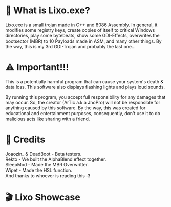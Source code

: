 # 🤔 What is Lixo.exe?
Lixo.exe is a small trojan made in C++ and 8086 Assembly. In general, it modifies some registry keys, create copies of itself to critical Windows directories, play some bytebeats, show some GDI-Effects, overwrites the bootsector (MBR) to 10 Payloads made in ASM, and many other things. By the way, this is my 3rd GDI-Trojan and probably the last one...

# ⚠️ Important!!!
This is a potentially harmful program that can cause your system's death & data loss. This software also displays flashing lights and plays loud sounds. 

By running this program, you accept full responsibility for any damages that may occur. So, the creator (ArTic a.k.a JhoPro) will not be responsible for anything caused by this software. By the way, this was created for educational and entertainment purposes, consequently, don't use it to do malicious acts like sharing with a friend.

# 🤝 Credits
Joaozin_ & DeadBoot - Beta testers. <br/>
Rekto - We built the AlphaBlend effect together. <br/>
SleepMod - Made the MBR Overwritter. <br/>
Wipet - Made the HSL function. <br/>
And thanks to whoever is reading this :3 <br/>

# 🎬 Lixo Showcase
